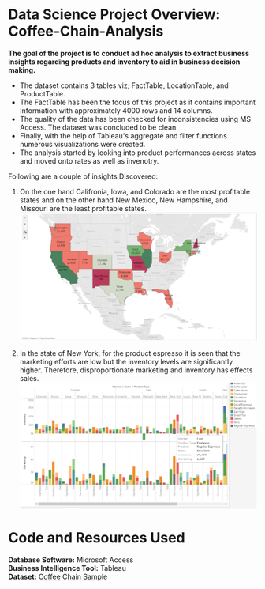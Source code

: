 # Data Science Project Overview: Coffee-Chain-Analysis
<b> The goal of the project is to conduct ad hoc analysis to extract business insights regarding products and inventory to aid in business decision making. </b>
<ul>
  <li> The dataset contains 3 tables viz; FactTable, LocationTable, and ProductTable. </li>
<li>The FactTable has been the focus of this project as it contains important information with approximately 4000 rows and 14 columns.</li>
<li>The quality of the data has been checked for inconsistencies using MS Access. The dataset was concluded to be clean.</li>
<li>Finally, with the help of Tableau's aggregate and filter functions numerous visualizations were created.</li>
<li>The analysis started by looking into product performances across states and moved onto rates as well as invenotry.</li>
</ul>
Following are a couple of insights Discovered: 

1. On the one hand Califronia, Iowa, and Colorado are the most profitable states and on the other hand New Mexico, New Hampshire, and Missouri are the least profitable states. 
![alt text](https://github.com/mon2barot/Universe/blob/master/images/cc1.png "Profit Per State")

2. In the state of New York, for the product espresso it is seen that the marketing efforts are low but the inventory levels are significantly higher. Therefore, disproportionate marketing and inventory has effects sales.
![alt text](https://github.com/mon2barot/Universe/blob/master/images/CC2.png "Inventory")

<h1> Code and Resources Used </h1> 
<b>Database Software:</b> Microsoft Access<br>
<b>Business Intelligence Tool:</b> Tableau <br>
<b>Dataset:</b> <a href = "https://community.tableau.com/thread/120152" >Coffee Chain Sample</a>
